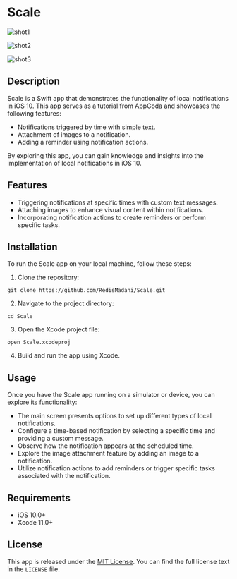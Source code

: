 # Scale

![shot1](https://github.com/RedisMadani/Scale/assets/136177376/a1e449f3-45c4-416c-8568-9959788962aa)

![shot2](https://github.com/RedisMadani/Scale/assets/136177376/a04c60e4-abbf-4dc4-8e1e-53898ce98010)

![shot3](https://github.com/RedisMadani/Scale/assets/136177376/2397e76e-dd05-4d32-9753-c4f291101568)

## Description

Scale is a Swift app that demonstrates the functionality of local notifications in iOS 10. This app serves as a tutorial from AppCoda and showcases the following features:

- Notifications triggered by time with simple text.
- Attachment of images to a notification.
- Adding a reminder using notification actions.

By exploring this app, you can gain knowledge and insights into the implementation of local notifications in iOS 10.

## Features

- Triggering notifications at specific times with custom text messages.
- Attaching images to enhance visual content within notifications.
- Incorporating notification actions to create reminders or perform specific tasks.

## Installation

To run the Scale app on your local machine, follow these steps:

1. Clone the repository:

```
git clone https://github.com/RedisMadani/Scale.git
```

2. Navigate to the project directory:

```
cd Scale
```

3. Open the Xcode project file:

```
open Scale.xcodeproj
```

4. Build and run the app using Xcode.

## Usage

Once you have the Scale app running on a simulator or device, you can explore its functionality:

- The main screen presents options to set up different types of local notifications.
- Configure a time-based notification by selecting a specific time and providing a custom message.
- Observe how the notification appears at the scheduled time.
- Explore the image attachment feature by adding an image to a notification.
- Utilize notification actions to add reminders or trigger specific tasks associated with the notification.

## Requirements

- iOS 10.0+
- Xcode 11.0+

## License

This app is released under the [MIT License](https://opensource.org/licenses/MIT). You can find the full license text in the `LICENSE` file.
